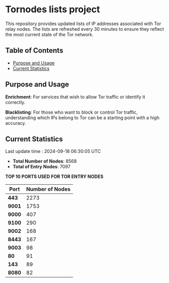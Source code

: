 # Tornodes lists project

This repository provides updated lists of IP addresses associated with Tor relay nodes. The lists are refreshed every 30 minutes to ensure they reflect the most current state of the Tor network.

## Table of Contents

- [Purpose and Usage](#purpose-and-usage)
- [Current Statistics](#current-statistics)


## Purpose and Usage

**Enrichment**: For services that wish to allow Tor traffic or identify it correctly.

**Blacklisting**: For those who want to block or control Tor traffic, understanding which IPs belong to Tor can be a starting point with a high accuracy.

## Current Statistics

Last update time : 2024-09-18 06:30:05 UTC

- **Total Number of Nodes**: 8568
- **Total of Entry Nodes**: 7097

**TOP 10 PORTS USED FOR TOR ENTRY NODES**

| **Port** | **Number of Nodes** |
|------|-----------------|
| **443**   | 2273  |
| **9001**   | 1753  |
| **9000**   | 407  |
| **9100**   | 290  |
| **9002**   | 168  |
| **8443**   | 167  |
| **9003**   | 98  |
| **80**   | 91  |
| **143**   | 89  |
| **8080**   | 82  |

